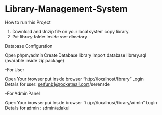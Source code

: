 # Library-Management-System

How to run this Project

1. Download and Unzip file on your local system copy library.
2. Put library folder inside root directory

Database Configuration

Open phpmyadmin
Create Database library
Import database library.sql (available inside zip package)


-For User

Open Your browser put inside browser “http://localhost/library”
Login Details for user: serfunb1@rocketmail.com/serenade


-For Admin Panel

Open Your browser put inside browser “http://localhost/library/admin”
Login Details for admin : admin/adakui

